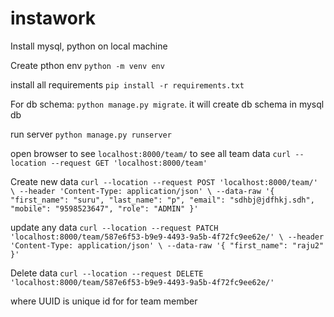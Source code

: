 # instawork
Install mysql, python on local machine

Create pthon env `python -m venv env`

install all requirements `pip install -r requirements.txt`

For db schema: `python manage.py migrate`. it will create db schema in mysql db

run server `python manage.py runserver`

open browser to see `localhost:8000/team/` to see all team data `curl --location --request GET 'localhost:8000/team'`

Create new data `curl --location --request POST 'localhost:8000/team/' \
--header 'Content-Type: application/json' \
--data-raw '{
    "first_name": "suru",
    "last_name": "p",
    "email": "sdhbj@jdfhkj.sdh",
    "mobile": "9598523647",
    "role": "ADMIN"
}'`

update any data `curl --location --request PATCH 'localhost:8000/team/587e6f53-b9e9-4493-9a5b-4f72fc9ee62e/' \
--header 'Content-Type: application/json' \
--data-raw '{
    "first_name": "raju2"
}'`

Delete data `curl --location --request DELETE 'localhost:8000/team/587e6f53-b9e9-4493-9a5b-4f72fc9ee62e/'`

where UUID is unique id for for team member

